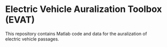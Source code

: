 # Electric Vehicle Auralization Toolbox (EVAT)

This repository contains Matlab code and data for the auralization of electric vehicle passages.

